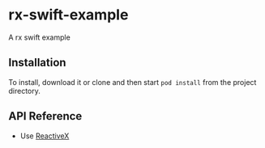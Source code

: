 # rx-swift-example

A rx swift example

## Installation

To install, download it or clone and then start `pod install` from the project directory.

## API Reference

- Use [ReactiveX](https://github.com/ReactiveX/RxSwift/blob/rxswift-2.0/)


